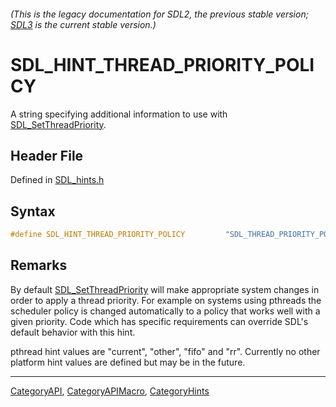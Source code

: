 ###### (This is the legacy documentation for SDL2, the previous stable version; [SDL3](https://wiki.libsdl.org/SDL3/) is the current stable version.)
# SDL_HINT_THREAD_PRIORITY_POLICY

A string specifying additional information to use with [SDL_SetThreadPriority](SDL_SetThreadPriority).

## Header File

Defined in [SDL_hints.h](https://github.com/libsdl-org/SDL/blob/SDL2/include/SDL_hints.h)

## Syntax

```c
#define SDL_HINT_THREAD_PRIORITY_POLICY         "SDL_THREAD_PRIORITY_POLICY"
```

## Remarks

By default [SDL_SetThreadPriority](SDL_SetThreadPriority) will make
appropriate system changes in order to apply a thread priority. For example
on systems using pthreads the scheduler policy is changed automatically to
a policy that works well with a given priority. Code which has specific
requirements can override SDL's default behavior with this hint.

pthread hint values are "current", "other", "fifo" and "rr". Currently no
other platform hint values are defined but may be in the future.

----
[CategoryAPI](CategoryAPI), [CategoryAPIMacro](CategoryAPIMacro), [CategoryHints](CategoryHints)

